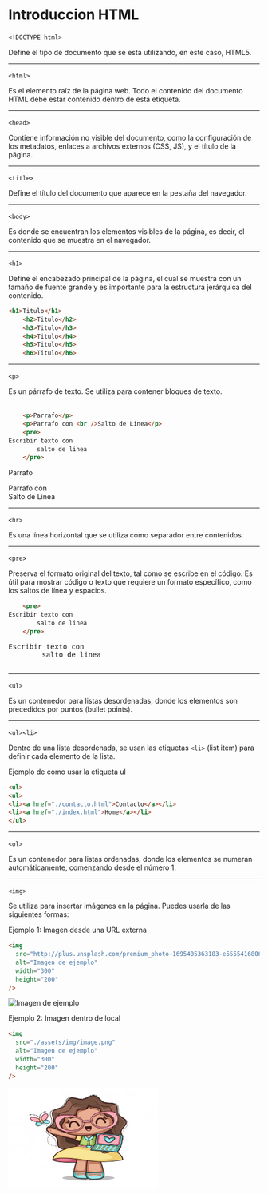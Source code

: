  # Introduccion HTML
 `<!DOCTYPE html>`

Define el tipo de documento que se está utilizando, en este caso, HTML5.

---

`<html>`

Es el elemento raíz de la página web. Todo el contenido del documento HTML debe estar contenido dentro de esta etiqueta.

---

 `<head>`

Contiene información no visible del documento, como la configuración de los metadatos, enlaces a archivos externos (CSS, JS), y el título de la página.

---

 `<title>`

Define el título del documento que aparece en la pestaña del navegador.

---

 `<body>`

Es donde se encuentran los elementos visibles de la página, es decir, el contenido que se muestra en el navegador.

---

 `<h1>`

Define el encabezado principal de la página, el cual se muestra con un tamaño de fuente grande y es importante para la estructura jerárquica del contenido.

```html
<h1>Titulo</h1>
    <h2>Titulo</h2>
    <h3>Titulo</h3>
    <h4>Titulo</h4>
    <h5>Titulo</h5>
    <h6>Titulo</h6>

```
---

 `<p>`

Es un párrafo de texto. Se utiliza para contener bloques de texto.
```html

    <p>Parrafo</p>
    <p>Parrafo con <br />Salto de Linea</p>
    <pre>
Escribir texto con
        salto de linea
    </pre>
```
 <p>Parrafo</p>
    <p>Parrafo con <br />Salto de Linea</p>
   
---

`<hr>`

Es una línea horizontal que se utiliza como separador entre contenidos.

---

`<pre>`

Preserva el formato original del texto, tal como se escribe en el código. Es útil para mostrar código o texto que requiere un formato específico, como los saltos de línea y espacios.

```html
    <pre>
Escribir texto con
        salto de linea
    </pre>
```
 <pre>
Escribir texto con
        salto de linea
    </pre>
---

 `<ul>`

Es un contenedor para listas desordenadas, donde los elementos son precedidos por puntos (bullet points).

---

 `<ul><li>`

Dentro de una lista desordenada, se usan las etiquetas `<li>` (list item) para definir cada elemento de la lista.

 Ejemplo de como usar la etiqueta ul

```html
<ul>
<ul>
<li><a href="./contacto.html">Contacto</a></li>
<li><a href="./index.html">Home</a></li>
</ul>
```

---

 `<ol>`

Es un contenedor para listas ordenadas, donde los elementos se numeran automáticamente, comenzando desde el número 1.

---

 `<img>`

Se utiliza para insertar imágenes en la página. Puedes usarla de las siguientes formas:

Ejemplo 1: Imagen desde una URL externa

```html
<img
  src="http://plus.unsplash.com/premium_photo-1695405363183-e55554168063?fm=jpg&q=60&w=3000&ixlib=rb-4.1.0&ixid=M3wxMjA3fDB8MHxzZWFyY2h8MXx8aW1hZ2VuJTIwZGlnaXRhbHxlbnwwfHwwfHx8MA%3D%3D"
  alt="Imagen de ejemplo"
  width="300"
  height="200"
/>
```

<img src="http://plus.unsplash.com/premium_photo-1695405363183-e55554168063?fm=jpg&q=60&w=3000&ixlib=rb-4.1.0&ixid=M3wxMjA3fDB8MHxzZWFyY2h8MXx8aW1hZ2VuJTIwZGlnaXRhbHxlbnwwfHwwfHx8MA%3D%3D" alt="Imagen de ejemplo" width="300" height="200" />

 Ejemplo 2: Imagen dentro de local

```html
<img
  src="./assets/img/image.png"
  alt="Imagen de ejemplo"
  width="300"
  height="200"
/>
```

<img src="./assets/img/image.png" alt="Imagen de ejemplo" width="300" height="200" />
